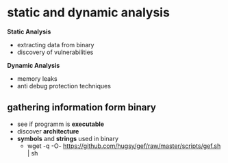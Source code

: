# static and dynamic analysis

**Static Analysis**
- extracting data from binary 
- discovery of vulnerabilities

**Dynamic Analysis**
- memory leaks
- anti debug protection techniques

## gathering information form binary

- see if programm is **executable**
- discover **architecture**
- **symbols** and **strings** used in binary
  - wget -q -O- https://github.com/hugsy/gef/raw/master/scripts/gef.sh | sh